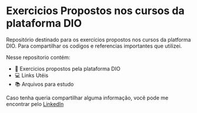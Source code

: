 # Exercicios Propostos nos cursos da plataforma DIO
Repositório destinado para os exercícios propostos nos cursos da platforma DIO. Para compartilhar os codigos e referencias importantes que utilizei.

Nesse repositorio contém:

- :notebook: Exercicios propostos pela plataforma DIO
- :computer: Links Utéis
- :books: Arquivos para estudo

Caso tenha queria compartilhar alguma informação, você pode me encontrar pelo [LinkedIn](https://www.linkedin.com/in/raphael-andrade-b75b34107/)
